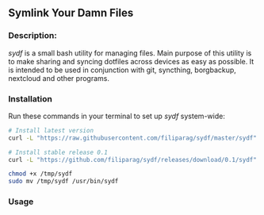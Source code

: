 ## Symlink Your Damn Files

### Description:

_sydf_ is a small bash utility for managing files. Main purpose of this utility
is to make sharing and syncing dotfiles across devices as easy as possible. It is intended to be used in conjunction with git, syncthing, borgbackup,
nextcloud and other programs.

### Installation

Run these commands in your terminal to set up _sydf_ system-wide:
```sh
# Install latest version
curl -L "https://raw.githubusercontent.com/filiparag/sydf/master/sydf" > /tmp/sydf

# Install stable release 0.1
curl -L "https://github.com/filiparag/sydf/releases/download/0.1/sydf" > /tmp/sydf

chmod +x /tmp/sydf
sudo mv /tmp/sydf /usr/bin/sydf

```

### Usage
